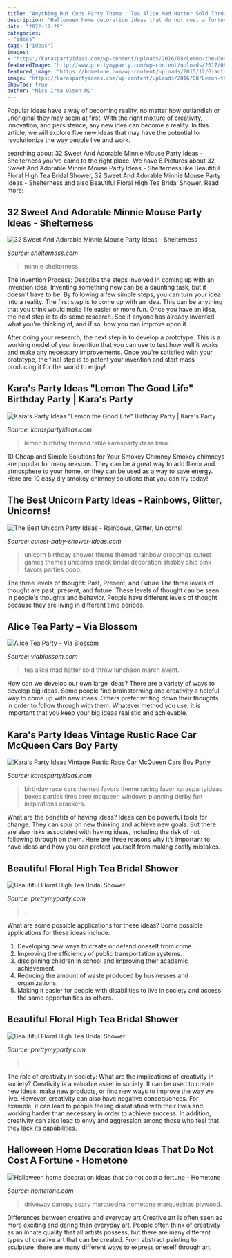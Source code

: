 ```yaml
---
title: "Anything But Cups Party Theme : Tea Alice Mad Hatter Sold Throw Luncheon March Event"
description: "Halloween home decoration ideas that do not cost a fortune"
date: "2022-12-28"
categories:
- "ideas"
tags: ["ideas"]
images:
- "https://karaspartyideas.com/wp-content/uploads/2016/08/Lemon-the-Good-Life-Birthday-Party-via-Karas-Party-Ideas-KarasPartyIdeas.com29.jpg"
featuredImage: "http://www.prettymyparty.com/wp-content/uploads/2017/08/high-tea-bridal-shower-ideas-2.jpg"
featured_image: "https://hometone.com/wp-content/uploads/2015/12/Giant-spiders.jpg"
image: "https://karaspartyideas.com/wp-content/uploads/2016/08/Lemon-the-Good-Life-Birthday-Party-via-Karas-Party-Ideas-KarasPartyIdeas.com29.jpg"
ShowToc: true
author: "Miss Irma Olson MD"
---
```



Popular ideas have a way of becoming reality, no matter how outlandish or unoriginal they may seem at first. With the right mixture of creativity, innovation, and persistence, any new idea can become a reality. In this article, we will explore five new ideas that may have the potential to revolutionize the way people live and work.

	

		
searching about 32 Sweet And Adorable Minnie Mouse Party Ideas - Shelterness you've came to the right place. We have 8 Pictures about 32 Sweet And Adorable Minnie Mouse Party Ideas - Shelterness like Beautiful Floral High Tea Bridal Shower, 32 Sweet And Adorable Minnie Mouse Party Ideas - Shelterness and also Beautiful Floral High Tea Bridal Shower. Read more:
		
    
## 32 Sweet And Adorable Minnie Mouse Party Ideas - Shelterness

<img loading=lazy src="https://i.shelterness.com/2016/10/09-Minnie-Mouse-backdrop-using-tissue-poms.jpg" onerror="this.onerror=null;this.src='https://tse1.mm.bing.net/th?id=OIP.cJSTBNBj-DpKAd9a2TcXNwHaLH&amp;pid=15.1';" alt="32 Sweet And Adorable Minnie Mouse Party Ideas - Shelterness">

_Source: shelterness.com_

>minnie shelterness. 

	

The Invention Process: Describe the steps involved in coming up with an invention idea.
Inventing something new can be a daunting task, but it doesn't have to be. By following a few simple steps, you can turn your idea into a reality.
The first step is to come up with an idea. This can be anything that you think would make life easier or more fun. Once you have an idea, the next step is to do some research. See if anyone has already invented what you're thinking of, and if so, how you can improve upon it.

After doing your research, the next step is to develop a prototype. This is a working model of your invention that you can use to test how well it works and make any necessary improvements. Once you're satisfied with your prototype, the final step is to patent your invention and start mass-producing it for the world to enjoy!

    
## Kara&#039;s Party Ideas &quot;Lemon The Good Life&quot; Birthday Party | Kara&#039;s Party

<img loading=lazy src="https://karaspartyideas.com/wp-content/uploads/2016/08/Lemon-the-Good-Life-Birthday-Party-via-Karas-Party-Ideas-KarasPartyIdeas.com29.jpg" onerror="this.onerror=null;this.src='https://tse3.mm.bing.net/th?id=OIP.Xc0H96RREPUsMzNFEsrcHgHaLH&amp;pid=15.1';" alt="Kara&#039;s Party Ideas &quot;Lemon the Good Life&quot; Birthday Party | Kara&#039;s Party">

_Source: karaspartyideas.com_

>lemon birthday themed table karaspartyideas kara. 

	

10 Cheap and Simple Solutions for Your Smokey Chimney
Smokey chimneys are popular for many reasons. They can be a great way to add flavor and atmosphere to your home, or they can be used as a way to save energy. Here are 10 easy diy smokey chimney solutions that you can try today!

    
## The Best Unicorn Party Ideas - Rainbows, Glitter, Unicorns!

<img loading=lazy src="http://www.cutest-baby-shower-ideas.com/images/unicorndroppings.jpg" onerror="this.onerror=null;this.src='https://tse4.mm.bing.net/th?id=OIP.YiB-SpoXXmJLUzPhPXtNgQHaLH&amp;pid=15.1';" alt="The Best Unicorn Party Ideas - Rainbows, Glitter, Unicorns!">

_Source: cutest-baby-shower-ideas.com_

>unicorn birthday shower theme themed rainbow droppings cutest games themes unicorns snack bridal decoration shabby chic pink favors parties poop. 

	

The three levels of thought: Past, Present, and Future
The three levels of thought are past, present, and future. These levels of thought can be seen in people's thoughts and behavior. People have different levels of thought because they are living in different time periods.

    
## Alice Tea Party – Via Blossom

<img loading=lazy src="https://cdn.shopify.com/s/files/1/0413/1017/collections/Alice-Opening.jpg?v=1489009834" onerror="this.onerror=null;this.src='https://tse4.mm.bing.net/th?id=OIP.Vl2HN50vY_clCMKJF5sb-gHaE7&amp;pid=15.1';" alt="Alice Tea Party – Via Blossom">

_Source: viablossom.com_

>tea alice mad hatter sold throw luncheon march event. 

	

How can we develop our own large ideas?
There are a variety of ways to develop big ideas. Some people find brainstorming and creativity a helpful way to come up with new ideas. Others prefer writing down their thoughts in order to follow through with them. Whatever method you use, it is important that you keep your big ideas realistic and achievable.

    
## Kara&#039;s Party Ideas Vintage Rustic Race Car McQueen Cars Boy Party

<img loading=lazy src="https://www.karaspartyideas.com/wp-content/uploads/2013/02/59750_501701219871508_601768388_n_600x820.png" onerror="this.onerror=null;this.src='https://tse1.mm.bing.net/th?id=OIP.xStkzQXn9pwvSwM355SQlQHaKH&amp;pid=15.1';" alt="Kara&#039;s Party Ideas Vintage Rustic Race Car McQueen Cars Boy Party">

_Source: karaspartyideas.com_

>birthday race cars themed favors theme racing favor karaspartyideas boxes parties tires oreo mcqueen windows planning derby fun inspirations crackers. 

	

What are the benefits of having ideas?
Ideas can be powerful tools for change. They can spur on new thinking and achieve new goals. But there are also risks associated with having ideas, including the risk of not following through on them. Here are three reasons why it’s important to have ideas and how you can protect yourself from making costly mistakes.

    
## Beautiful Floral High Tea Bridal Shower

<img loading=lazy src="http://www.prettymyparty.com/wp-content/uploads/2017/08/high-tea-bridal-shower-ideas-2.jpg" onerror="this.onerror=null;this.src='https://tse2.mm.bing.net/th?id=OIP.dlVrUSuKWRG5Ao5EgpyPmQHaLH&amp;pid=15.1';" alt="Beautiful Floral High Tea Bridal Shower">

_Source: prettymyparty.com_

>. 

	

What are some possible applications for these ideas?
Some possible applications for these ideas include: 
1. Developing new ways to create or defend oneself from crime. 
2. Improving the efficiency of public transportation systems. 
3. disciplining children in school and improving their academic achievement. 
4. Reducing the amount of waste produced by businesses and organizations. 
5. Making it easier for people with disabilities to live in society and access the same opportunities as others.

    
## Beautiful Floral High Tea Bridal Shower

<img loading=lazy src="http://www.prettymyparty.com/wp-content/uploads/2017/08/high-tea-bridal-shower-table.jpg" onerror="this.onerror=null;this.src='https://tse4.mm.bing.net/th?id=OIP.MIOrwTRXFL_PMKlbD9BuJwHaLH&amp;pid=15.1';" alt="Beautiful Floral High Tea Bridal Shower">

_Source: prettymyparty.com_

>. 

	

The role of creativity in society: What are the implications of creativity in society?
Creativity is a valuable asset in society. It can be used to create new ideas, make new products, or find new ways to improve the way we live. However, creativity can also have negative consequences. For example, it can lead to people feeling dissatisfied with their lives and working harder than necessary in order to achieve success. In addition, creativity can also lead to envy and aggression among those who feel that they lack its capabilities.

    
## Halloween Home Decoration Ideas That Do Not Cost A Fortune - Hometone

<img loading=lazy src="https://hometone.com/wp-content/uploads/2015/12/Giant-spiders.jpg" onerror="this.onerror=null;this.src='https://tse1.mm.bing.net/th?id=OIP.292Alo52FS3omPvhWNc8QgHaFj&amp;pid=15.1';" alt="Halloween home decoration ideas that do not cost a fortune - Hometone">

_Source: hometone.com_

>driveway canopy scary marquesina hometone marquesinas plywood. 

	

Differences between creative and everyday art
Creative art is often seen as more exciting and daring than everyday art. People often think of creativity as an innate quality that all artists possess, but there are many different types of creative art that can be created. From abstract painting to sculpture, there are many different ways to express oneself through art.

